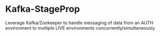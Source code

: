 # Kafka-StageProp
Leverage Kafka/Zookeeper to handle messaging of data from an AUTH environment to multiple LIVE environments concurrently/simultaneously
